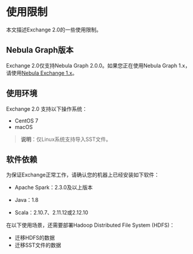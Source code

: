# 使用限制

本文描述Exchange 2.0的一些使用限制。

## Nebula Graph版本

Exchange 2.0仅支持Nebula Graph 2.0.0。如果您正在使用Nebula Graph 1.x，请使用[Nebula Exchange 1.x](https://github.com/vesoft-inc/nebula-java/tree/v1.0/tools "Click to go to GitHub")。

## 使用环境

Exchange 2.0 支持以下操作系统：

- CentOS 7
- macOS

> **说明**：仅Linux系统支持导入SST文件。

## 软件依赖

为保证Exchange正常工作，请确认您的机器上已经安装如下软件：

- Apache Spark：2.3.0及以上版本

- Java：1.8

- Scala：2.10.7、2.11.12或2.12.10

在以下使用场景，还需要部署Hadoop Distributed File System (HDFS)：

- 迁移HDFS的数据
- 迁移SST文件的数据

